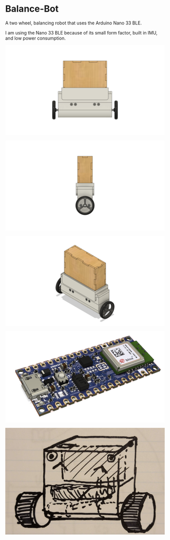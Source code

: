 # Balance-Bot
A two wheel, balancing robot that uses the Arduino Nano 33 BLE.

I am using the Nano 33 BLE because of its small form factor, built in IMU, and low power consumption. 

![Front Image](https://github.com/Amoskeag/Balance-Bot/blob/main/Pictures/Balance%20Bot%20Assembled%20Front.png?raw=true)

![Side Image](https://github.com/Amoskeag/Balance-Bot/blob/main/Pictures/Balance%20Bot%20Assembled%20Side.png?raw=true)

![Isometric Image](https://github.com/Amoskeag/Balance-Bot/blob/main/Pictures/Balance%20Bot%20Assembled%20Isometric.png?raw=true)

![Arduino Nano 33 BLE](https://github.com/Amoskeag/Balance-Bot/blob/main/Pictures/Nano33BLEfrontPerspective.png?raw=true)

![Where it all began](https://github.com/Amoskeag/Balance-Bot/blob/main/Pictures/Balance%20Bot%20Sketch.jpg?raw=true)